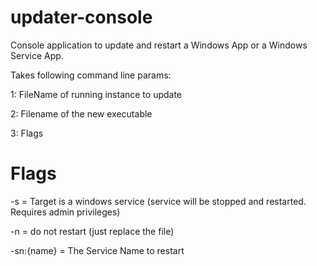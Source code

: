 # updater-console

Console application to update and restart a Windows App or a Windows Service App.

Takes following command line params:

1: FileName of running instance to update

2: Filename of the new executable

3: Flags

# Flags

 -s = Target is a windows service (service will be stopped and restarted.  Requires admin privileges)

 -n = do not restart (just replace the file)
 
 -sn:{name} = The Service Name to restart 


